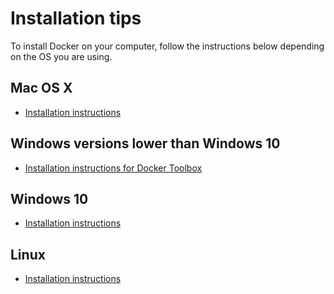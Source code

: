 # Installation tips

To install Docker on your computer, follow the instructions below depending on the OS you are using.

## Mac OS X

* [Installation instructions](https://docs.docker.com/v17.12/docker-for-mac/install/#download-docker-for-mac)


## Windows versions lower than Windows 10

* [Installation instructions for Docker Toolbox](https://docs.docker.com/toolbox/overview/)

## Windows 10

* [Installation instructions](https://docs.docker.com/docker-for-windows/install/#what-to-know-before-you-install)

## Linux

* [Installation instructions](https://runnable.com/docker/install-docker-on-linux)
